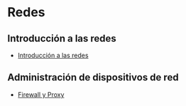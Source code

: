 # Redes
## Introducción a las redes
- [Introducción a las redes](https://5ssz.github.io/Redes/TeoriaSimplificada/Introduccion)

## Administración de dispositivos de red
- [Firewall y Proxy](https://5ssz.github.io/Redes/TeoriaSimplificada/FirewallProxy)
